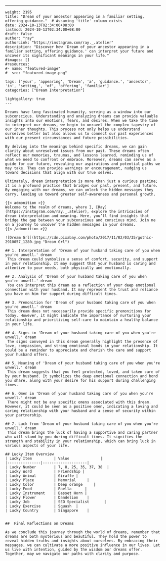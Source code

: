 ---
    weight: 2195
    title: "Dream of your ancestor appearing in a familiar setting, offering guidance."  # Assuming 'title' column exists
    date: 2024-10-13T02:34:00+08:00
    lastmod: 2024-10-13T02:34:00+08:00
    draft: false
    author: "ray"
    authorLink: "https://instagram.com/ray._.atelier"
    description: "Discover how 'Dream of your ancestor appearing in a familiar setting, offering guidance.' can interpret your future and uncover its significant meanings in your life."
    #images: []
    #resources:
    #- name: "featured-image"
    #  src: "featured-image.png"
    
    tags: ['your', 'appearing', 'Dream', 'a', 'guidance.', 'ancestor', 'in', 'setting,', 'of', 'offering', 'familiar']
    categories: ["Dream Interpretation"]
    
    lightgallery: true
    ---
    
    Dreams have long fascinated humanity, serving as a window into our subconscious. Understanding and analyzing dreams can provide valuable insights into our emotions, fears, and desires. When we take the time to interpret our dreams, we begin to unravel the complex tapestry of our inner thoughts. This process not only helps us understand ourselves better but also allows us to connect our past experiences with our present circumstances and future possibilities.
    
    By delving into the meanings behind specific dreams, we can gain clarity about unresolved issues from our past. These dreams often reflect our memories, traumas, and lessons learned, reminding us of what we need to confront or embrace. Moreover, dreams can serve as a guide for our future, revealing our aspirations and potential paths we may take. They can provide warnings or encouragement, nudging us toward decisions that align with our true selves.
    
    Ultimately, dream interpretation is more than just a curious pastime; it is a profound practice that bridges our past, present, and future. By engaging with our dreams, we can unlock the hidden messages they carry, leading us toward greater self-awareness and personal growth.
    
    {{< admonition >}}
    Welcome to the realm of dreams, where I, [Ray](https://instagram.com/ray._.atelier), explore the intricacies of dream interpretation and meaning. Here, you’ll find insights that bridge the gap between your subconscious and conscious mind. Join me on a journey to uncover the hidden messages in your dreams.
    {{< /admonition >}}
    
    ![Dream Grl](https://cdn.pixabay.com/photo/2017/11/02/03/35/gothic-2910057_1280.jpg "Dream Grl")
    
    ## 1. Interpretation of 'Dream of your husband taking care of you when you're unwell.' dream
     This dream could symbolize a sense of comfort, security, and support in your relationship. It may suggest that your husband is caring and attentive to your needs, both physically and emotionally.
    
    ## 2. Analysis of 'Dream of your husband taking care of you when you're unwell.' dream
     You can interpret this dream as a reflection of your deep emotional connection with your husband. It may represent the trust and reliance you have on him for support during difficult times.
    
    ## 3. Premonition for 'Dream of your husband taking care of you when you're unwell.' dream
     This dream does not necessarily provide specific premonitions for today. However, it might indicate the importance of nurturing your relationship and prioritizing self-care to maintain a healthy balance in your life.
    
    ## 4. Signs in 'Dream of your husband taking care of you when you're unwell.' dream
     The signs conveyed in this dream generally highlight the presence of love, compassion, and strong emotional bonds in your relationship. It could be a reminder to appreciate and cherish the care and support your husband offers.
    
    ## 5. Meaning of 'Dream of your husband taking care of you when you're unwell.' dream
     This dream suggests that you feel protected, loved, and taken care of by your husband. It symbolizes the deep emotional connection and bond you share, along with your desire for his support during challenging times.
    
    ## 6. Omen in 'Dream of your husband taking care of you when you're unwell.' dream
     There might not be any specific omens associated with this dream. However, it could be seen as a positive omen, indicating a loving and caring relationship with your husband and a sense of security within your partnership.
    
    ## 7. Luck from 'Dream of your husband taking care of you when you're unwell.' dream
     This dream brings the luck of having a supportive and caring partner who will stand by you during difficult times. It signifies the strength and stability in your relationship, which can bring luck in various aspects of your life.
    
    ## Lucky Item Overview
    | Lucky Item          | Value              |
    |---------------|--------------------|
    | Lucky Number        | 7, 8, 25, 35, 37, 38  |
    | Lucky Word          | Friendship |
    | Lucky Animal        | Giraffe |
    | Lucky Place         | Memorial     |
    | Lucky Color         | Deep orange     |
    | Lucky Food          | Paella      |
    | Lucky Instrument    | Basset Horn |
    | Lucky Flower        | Dandelion    |
    | Lucky Job           | SEO Specialist       |
    | Lucky Exercise      | Squash  |
    | Lucky Country       | Singapore    |
    
    
    ##  Final Reflections on Dreams
    
    As we conclude this journey through the world of dreams, remember that dreams are both mysterious and beautiful. They hold the power to reveal hidden truths and insights about ourselves. By embracing their messages, we can cultivate a more positive influence in our lives. Let us live with intention, guided by the wisdom our dreams offer. Together, may we navigate our paths with clarity and purpose.
    